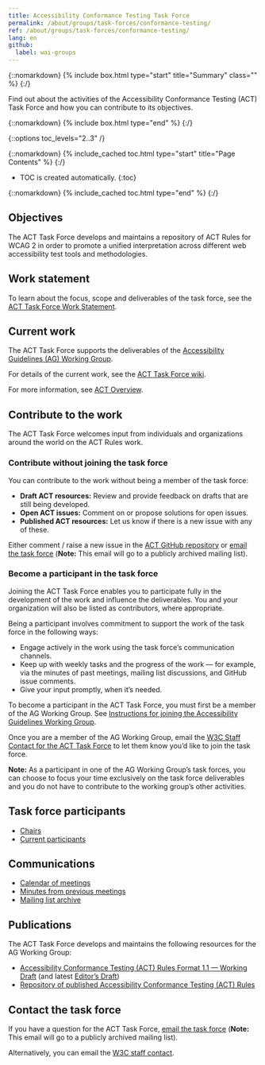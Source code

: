 ```yaml
---
title: Accessibility Conformance Testing Task Force
permalink: /about/groups/task-forces/conformance-testing/
ref: /about/groups/task-forces/conformance-testing/
lang: en
github:
  label: wai-groups
---
```


{::nomarkdown}
{% include box.html type="start" title="Summary" class="" %}
{:/}

Find out about the activities of the Accessibility Conformance Testing (ACT) Task Force and how you can contribute to its objectives.

{::nomarkdown}
{% include box.html type="end" %}
{:/}

{::options toc_levels="2..3" /}

{::nomarkdown}
{% include_cached toc.html type="start" title="Page Contents" %}
{:/}

-   TOC is created automatically.
{:toc}

{::nomarkdown}
{% include_cached toc.html type="end" %}
{:/}

## Objectives

The ACT Task Force develops and maintains a repository of ACT Rules for WCAG 2 in order to promote a unified interpretation across different web accessibility test tools and methodologies.

## Work statement

To learn about the focus, scope and deliverables of the task force, see the [ACT Task Force Work Statement](/about/groups/task-forces/conformance-testing/work-statement/).

## Current work

The ACT Task Force supports the deliverables of the [Accessibility Guidelines (AG) Working Group](/about/groups/agwg/).

For details of the current work, see the [ACT Task Force wiki](https://www.w3.org/WAI/GL/task-forces/conformance-testing/wiki/).

For more information, see [ACT Overview](/standards-guidelines/act/).

## Contribute to the work

The ACT Task Force welcomes input from individuals and organizations around the world on the ACT Rules work.

### Contribute without joining the task force

You can contribute to the work without being a member of the task force:

- **Draft ACT resources:** Review and provide feedback on drafts that are still being developed.
- **Open ACT issues:** Comment on or propose solutions for open issues.
- **Published ACT resources:** Let us know if there is a new issue with any of these.

Either comment / raise a new issue in the [ACT GitHub repository](https://github.com/w3c/wcag-act/issues/) or [email the task force](mailto:public-wcag-act@w3.org) (<strong>Note:</strong> This email will go to a publicly archived mailing list).

### Become a participant in the task force

Joining the ACT Task Force enables you to participate fully in the development of the work and influence the deliverables. You and your organization will also be listed as contributors, where appropriate.

Being a participant involves commitment to support the work of the task force in the following ways:

* Engage actively in the work using the task force’s communication channels.
* Keep up with weekly tasks and the progress of the work &mdash; for example, via the minutes of past meetings, mailing list discussions, and GitHub issue comments.
* Give your input promptly, when it’s needed.

To become a participant in the ACT Task Force, you must first be a member of the AG Working Group. See [Instructions for joining the Accessibility Guidelines Working Group](https://www.w3.org/groups/wg/ag/instructions/).

Once you are a member of the AG Working Group, email the [W3C Staff Contact for the ACT Task Force](https://www.w3.org/groups/tf/wcag-act/participants/#staff) to let them know you’d like to join the task force. 

**Note:** As a participant in one of the AG Working Group’s task forces, you can choose to focus your time exclusively on the task force deliverables and you do not have to contribute to the working group’s other activities.

## Task force participants

* [Chairs](https://www.w3.org/groups/tf/wcag-act/participants/#chairs)
* [Current participants](https://www.w3.org/groups/tf/wcag-act/participants/#participants)

## Communications

* [Calendar of meetings](https://www.w3.org/groups/tf/wcag-act/calendar/)
* [Minutes from previous meetings](/about/groups/task-forces/conformance-testing/minutes/)
* [Mailing list archive](https://lists.w3.org/Archives/Public/public-wcag-act/)

## Publications

The ACT Task Force develops and maintains the following resources for the AG Working Group:

* [Accessibility Conformance Testing (ACT) Rules Format 1.1 — Working Draft](https://www.w3.org/TR/act-rules-format-1.1/) (and latest [Editor’s Draft](https://w3c.github.io/wcag-act/act-rules-format.html))
* [Repository of published Accessibility Conformance Testing (ACT) Rules](https://www.w3.org/WAI/standards-guidelines/act/rules/)

## Contact the task force

If you have a question for the ACT Task Force, [email the task force](mailto:public-wcag-act@w3.org) (<strong>Note:</strong> This email will go to a publicly archived mailing list). 

Alternatively, you can email the [W3C staff contact](https://www.w3.org/groups/tf/wcag-act/participants/#staff).